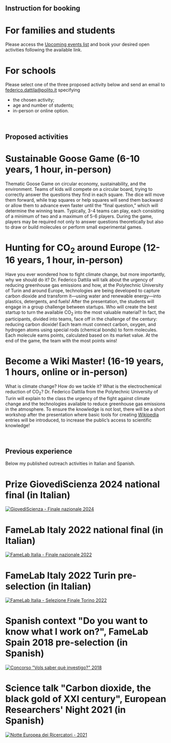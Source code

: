 ## Instruction for booking

# For families and students
Please access the [Upcoming events list](https://fededat.github.io/events/) and book your desired open activities following the available link. 

# For schools
Please select one of the three proposed activity below and send an email to [federico.dattila@polito.it](mailto:federico.dattila@polito.it) specifying
- the chosen activity;
- age and number of students;
- in-person or online option.

<br>

## Proposed activities

# Sustainable Goose Game (6-10 years, 1 hour, in-person)
Thematic Goose Game on circular economy, sustainability, and the environment. Teams of kids will compete on a circular board, trying to correctly answer the questions they find in each square. The dice will move them forward, while trap squares or help squares will send them backward or allow them to advance even faster until the “final question,” which will determine the winning team. Typically, 3-4 teams can play, each consisting of a minimum of two and a maximum of 5-6 players. During the game, players may be required not only to answer questions theoretically but also to draw or build molecules or perform small experimental games.
 
# Hunting for CO<sub>2</sub> around Europe (12-16 years, 1 hour, in-person)
Have you ever wondered how to fight climate change, but more importantly, why we should do it? Dr. Federico Dattila will talk about the urgency of reducing greenhouse gas emissions and how, at the Polytechnic University of Turin and around Europe, technologies are being developed to capture carbon dioxide and transform it—using water and renewable energy—into plastics, detergents, and fuels! After the presentation, the students will engage in a group challenge between startups. Who will create the best startup to turn the available CO<sub>2</sub> into the most valuable material? In fact, the participants, divided into teams, face off in the challenge of the century: reducing carbon dioxide! Each team must connect carbon, oxygen, and hydrogen atoms using special rods (chemical bonds) to form molecules. Each molecule earns points, calculated based on its market value. At the end of the game, the team with the most points wins!

# Become a Wiki Master! (16-19 years, 1 hours, online or in-person)  
What is climate change? How do we tackle it? What is the electrochemical reduction of CO<sub>2</sub>? Dr. Federico Dattila from the Polytechnic University of Turin will explain to the class the urgency of the fight against climate change and the technologies available to reduce greenhouse gas emissions in the atmosphere. To ensure the knowledge is not lost, there will be a short workshop after the presentation where basic tools for creating [Wikipedia](https://en.wikipedia.org/wiki/Main_Page) entries will be introduced, to increase the public’s access to scientific knowledge!

<br>

## Previous experience

Below my published outreach activities in Italian and Spanish.

# Prize GiovedìScienza 2024 national final (in Italian)
[![GiovedìScienza - Finale nazionale 2024](https://img.youtube.com/vi/eFGHrO9vWLU/0.jpg)](https://www.youtube.com/watch?v=eFGHrO9vWLU)
# FameLab Italy 2022 national final (in Italian)
[![FameLab Italia - Finale nazionale 2022](https://img.youtube.com/vi/OBpRP93BrFg/0.jpg)](https://www.youtube.com/watch?v=OBpRP93BrFg)
# FameLab Italy 2022 Turin pre-selection (in Italian)
[![FameLab Italia - Selezione Finale Torino 2022](https://img.youtube.com/vi/j1nVI4Am2xY/0.jpg)](https://www.youtube.com/watch?v=j1nVI4Am2xY)
# Spanish context "Do you want to know what I work on?", FameLab Spain 2018 pre-selection (in Spanish)
[![Concorso "Vols saber què investigo?" 2018](https://img.youtube.com/vi/jDeX1o5lK1w/0.jpg)](https://www.youtube.com/watch?v=jDeX1o5lK1w)
# Science talk "Carbon dioxide, the black gold of XXI century", European Researchers' Night 2021 (in Spanish)
[![Notte Europea dei Ricercatori - 2021](https://img.youtube.com/vi/d6NfSE_7PA0/0.jpg)](https://www.youtube.com/watch?v=d6NfSE_7PA0)
